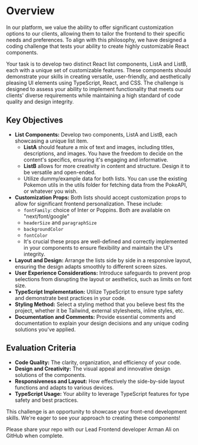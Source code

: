 # Overview
In our platform, we value the ability to offer significant customization options to our clients, allowing them to tailor the frontend to their specific needs and preferences. To align with this philosophy, we have designed a coding challenge that tests your ability to create highly customizable React components.

Your task is to develop two distinct React list components, ListA and ListB, each with a unique set of customizable features. These components should demonstrate your skills in creating versatile, user-friendly, and aesthetically pleasing UI elements using TypeScript, React, and CSS. The challenge is designed to assess your ability to implement functionality that meets our clients' diverse requirements while maintaining a high standard of code quality and design integrity.

## Key Objectives
- **List Components:** Develop two components, ListA and ListB, each showcasing a unique list item.
  - **ListA** should feature a mix of text and images, including titles, descriptions, and images. You have the freedom to decide on the content's specifics, ensuring it's engaging and informative.
  - **ListB** allows for more creativity in content and structure. Design it to be versatile and open-ended.
  - Utilize dummy/example data for both lists. You can use the existing Pokemon utils in the utils folder for fetching data from the PokeAPI, or whatever you wish.
- **Customization Props:** Both lists should accept customization props to allow for significant frontend personalization. These include:
  - `fontFamily`: choice of Inter or Poppins. Both are available on "next/font/google"
  - `headerSize` and `paragraphSize`
  - `backgroundColor`
  - `fontColor`
  - It's crucial these props are well-defined and correctly implemented in your components to ensure flexibility and maintain the UI's integrity.
- **Layout and Design:** Arrange the lists side by side in a responsive layout, ensuring the design adapts smoothly to different screen sizes.
- **User Experience Considerations:** Introduce safeguards to prevent prop selections from disrupting the layout or aesthetics, such as limits on font size.
- **TypeScript Implementation:** Utilize TypeScript to ensure type safety and demonstrate best practices in your code.
- **Styling Method:** Select a styling method that you believe best fits the project, whether it be Tailwind, external stylesheets, inline styles, etc.
- **Documentation and Comments:** Provide essential comments and documentation to explain your design decisions and any unique coding solutions you've applied.

## Evaluation Criteria
- **Code Quality:** The clarity, organization, and efficiency of your code.
- **Design and Creativity:** The visual appeal and innovative design solutions of the components.
- **Responsiveness and Layout:** How effectively the side-by-side layout functions and adapts to various devices.
- **TypeScript Usage:** Your ability to leverage TypeScript features for type safety and best practices.

This challenge is an opportunity to showcase your front-end development skills. We're eager to see your approach to creating these components!

Please share your repo with our Lead Frontend developer Arman Ali on GitHub when complete.

